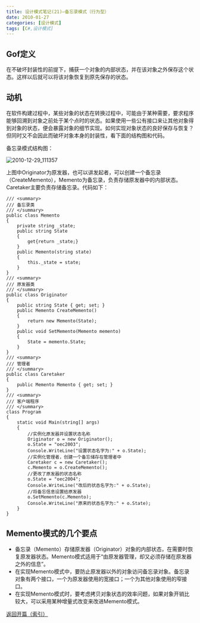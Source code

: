 ```yaml
---
title: 设计模式笔记(21)—备忘录模式（行为型）
date: 2010-01-27
categories: [设计模式]
tags: [C#,设计模式]
---
```


## Gof定义

在不破坏封装性的前提下，捕获一个对象的内部状态，并在该对象之外保存这个状态。这样以后就可以将该对象恢复到原先保存的状态。

## 动机

在软件构建过程中，某些对象的状态在转换过程中，可能由于某种需要，要求程序能够回溯到对象之前处于某个点时的状态。如果使用一些公有接口来让其他对象得到对象的状态，便会暴露对象的细节实现。如何实现对象状态的良好保存与恢复？但同时又不会因此而破坏对象本身的封装性，看下面的结构图和代码。

备忘录模式结构图：

![2010-12-29_111357](http://fwhyy.com/img/post/2010-12-29_111357.png)

上图中Originator为原发器，也可以讲发起者，可以创建一个备忘录（CreateMemento），Memento为备忘录，负责存储原发器中的内部状态。Caretaker主要负责存储备忘录。代码如下：

```
/// <summary>
/// 备忘录类
/// </summary>
public class Memento
{
    private string _state;
    public string State
    {
        get{return _state;}
    }
    public Memento(string state)
    {
        this._state = state;
    }
}
/// <summary>
/// 原发器类
/// </summary>
public class Originator
{
    public string State { get; set; }
    public Memento CreateMemento()
    {
        return new Memento(State);
    }
    public void SetMemento(Memento memento)
    {
        State = memento.State;
    }
}
/// <summary>
/// 管理者
/// </summary>
public class Caretaker
{
    public Memento Memento { get; set; }
}
/// <summary>
/// 客户端程序
/// </summary>
class Program
{
    static void Main(string[] args)
    {
        //实例化原发器并设置状态名称
        Originator o = new Originator();
        o.State = "oec2003";
        Console.WriteLine("设置状态名字为:" + o.State);
        //实例化管理者，创建一个备忘储存在管理者中
        Caretaker c = new Caretaker();
        c.Memento = o.CreateMemento();
        //更改了原发器的状态名称
        o.State = "oec2004";
        Console.WriteLine("改后的状态名字为:" + o.State);
        //将备忘信息设置给原发器
        o.SetMemento(c.Memento);
        Console.WriteLine("原来的状态名字为:" + o.State);
    }
}
```

## Memento模式的几个要点

* 备忘录（Memento）存储原发器（Originator）对象的内部状态，在需要时恢复原发器状态。Memento模式适用于“由原发器管理，却又必须存储在原发器之外的信息”。
* 在实现Memento模式中，要防止原发器以外的对象访问备忘录对象。备忘录对象有两个接口，一个为原发器使用的宽接口；一个为其他对象使用的窄接口。
* 在实现Memento模式时，要考虑拷贝对象状态的效率问题，如果对象开销比较大，可以采用某种增量式改变来改进Memento模式。

[返回开篇（索引）](http://blog.fwhyy.com/2009/11/design-patterns-notes-1-index/)


